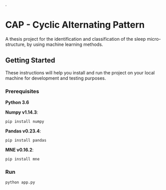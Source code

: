 .
# CAP - Cyclic Alternating Pattern

A thesis project for the identification and classification of the sleep micro-structure, by using machine learning methods.

## Getting Started

These instructions will help you install and run the project on your local machine for development and testing purposes.

### Prerequisites

**Python 3.6** 

**Numpy v1.14.3**:

```
pip install numpy
```

**Pandas v0.23.4**:

```
pip install pandas
```

**MNE v0.16.2**:
 
```
pip install mne
```

### Run

```
python app.py
```
